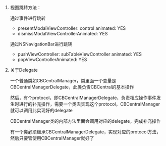 1. 视图跳转方法：

    通过事件进行跳转

    * presentModalViewController: control animated: YES
    * dismissModalViewControllerAnimated: YES

    通过NSNavigationBar进行跳转

    * pushViewController: subTableViewController animated: YES
    * popViewControllerAnimated: YES

2. 关于Delegate

    一个普通类如CBCentralManager，类里面一个变量是CBCentralManagerDelegate，此类负责CBCentral的基本操作

    然后，有个protocol，即CBCentralManagerDelegate，负责相应操作事件发生时进行的补充操作，需要一个类去实现这个protocol，CBCentralManager就可以调用此实现好的delegate

    CBCentralManager类的内部方法里面会调用对应的delegate，完成补充操作

    有一个类必须继承CBCentralManagerDelegate，实现对应的protocol方法，然后只要管使用CBCentralManager就好了
